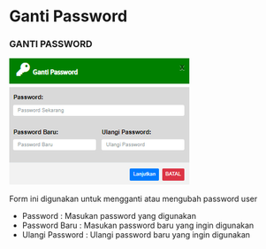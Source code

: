 # Ganti Password

### GANTI PASSWORD

![](../../.gitbook/assets/gantipassword.PNG)

Form ini digunakan untuk mengganti atau mengubah password user&#x20;

* Password : Masukan password yang digunakan
* Password Baru : Masukan password baru yang ingin digunakan
* Ulangi Password : Ulangi password baru yang ingin digunakan
